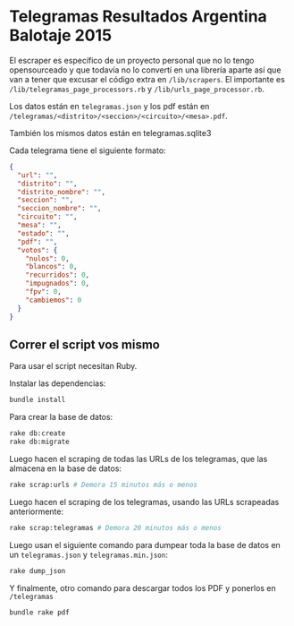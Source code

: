 # Telegramas Resultados Argentina Balotaje 2015

El escraper es específico de un proyecto personal que no lo tengo opensourceado y que todavía no lo convertí en una librería aparte así que van a tener que excusar el código extra en `/lib/scrapers`. El importante es `/lib/telegramas_page_processors.rb` y `/lib/urls_page_processor.rb`.

Los datos están en `telegramas.json` y los pdf están en `/telegramas/<distrito>/<seccion>/<circuito>/<mesa>.pdf`.

También los mismos datos están en telegramas.sqlite3

Cada telegrama tiene el siguiente formato:

```json
{
  "url": "",
  "distrito": "",
  "distrito_nombre": "",
  "seccion": "",
  "seccion_nombre": "",
  "circuito": "",
  "mesa": "",
  "estado": "",
  "pdf": "",
  "votos": {
    "nulos": 0,
    "blancos": 0,
    "recurridos": 0,
    "impugnados": 0,
    "fpv": 0,
    "cambiemos": 0
  }
}
```

## Correr el script vos mismo

Para usar el script necesitan Ruby.

Instalar las dependencias:

```sh
bundle install
```

Para crear la base de datos:

```sh
rake db:create
rake db:migrate
```

Luego hacen el scraping de todas las URLs de los telegramas, que las almacena en la base de datos:

```sh
rake scrap:urls # Demora 15 minutos más o menos
```

Luego hacen el scraping de los telegramas, usando las URLs scrapeadas anteriormente:

```sh
rake scrap:telegramas # Demora 20 minutos más o menos
```

Luego usan el siguiente comando para dumpear toda la base de datos en un `telegramas.json` y `telegramas.min.json`:

```sh
rake dump_json
```

Y finalmente, otro comando para descargar todos los PDF y ponerlos en `/telegramas`

```ruby
bundle rake pdf
```
